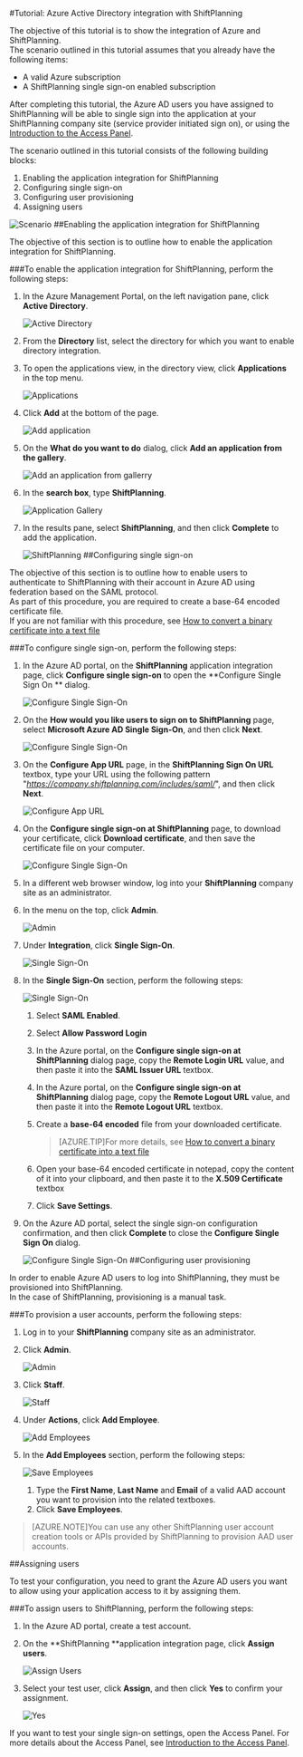 <properties 
    pageTitle="Tutorial: Azure Active Directory integration with ShiftPlanning | Microsoft Azure" 
    description="Learn how to use ShiftPlanning with Azure Active Directory to enable single sign-on, automated provisioning, and more!" 
    services="active-directory" 
    authors="markusvi"  
    documentationCenter="na" 
    manager="stevenpo"/>
<tags 
    ms.service="active-directory" 
    ms.devlang="na" 
    ms.topic="article" 
    ms.tgt_pltfrm="na" 
    ms.workload="identity" 
    ms.date="10/22/2015" 
    ms.author="markvi" />

#Tutorial: Azure Active Directory integration with ShiftPlanning
  
The objective of this tutorial is to show the integration of Azure and ShiftPlanning.  
The scenario outlined in this tutorial assumes that you already have the following items:

-   A valid Azure subscription
-   A ShiftPlanning single sign-on enabled subscription
  
After completing this tutorial, the Azure AD users you have assigned to ShiftPlanning will be able to single sign into the application at your ShiftPlanning company site (service provider initiated sign on), or using the [Introduction to the Access Panel](active-directory-saas-access-panel-introduction.md).
  
The scenario outlined in this tutorial consists of the following building blocks:

1.  Enabling the application integration for ShiftPlanning
2.  Configuring single sign-on
3.  Configuring user provisioning
4.  Assigning users

![Scenario](./media/active-directory-saas-shiftplanning-tutorial/IC786612.png "Scenario")
##Enabling the application integration for ShiftPlanning
  
The objective of this section is to outline how to enable the application integration for ShiftPlanning.

###To enable the application integration for ShiftPlanning, perform the following steps:

1.  In the Azure Management Portal, on the left navigation pane, click **Active Directory**.

    ![Active Directory](./media/active-directory-saas-shiftplanning-tutorial/IC700993.png "Active Directory")

2.  From the **Directory** list, select the directory for which you want to enable directory integration.

3.  To open the applications view, in the directory view, click **Applications** in the top menu.

    ![Applications](./media/active-directory-saas-shiftplanning-tutorial/IC700994.png "Applications")

4.  Click **Add** at the bottom of the page.

    ![Add application](./media/active-directory-saas-shiftplanning-tutorial/IC749321.png "Add application")

5.  On the **What do you want to do** dialog, click **Add an application from the gallery**.

    ![Add an application from gallerry](./media/active-directory-saas-shiftplanning-tutorial/IC749322.png "Add an application from gallerry")

6.  In the **search box**, type **ShiftPlanning**.

    ![Application Gallery](./media/active-directory-saas-shiftplanning-tutorial/IC786613.png "Application Gallery")

7.  In the results pane, select **ShiftPlanning**, and then click **Complete** to add the application.

    ![ShiftPlanning](./media/active-directory-saas-shiftplanning-tutorial/IC786614.png "ShiftPlanning")
##Configuring single sign-on
  
The objective of this section is to outline how to enable users to authenticate to ShiftPlanning with their account in Azure AD using federation based on the SAML protocol.  
As part of this procedure, you are required to create a base-64 encoded certificate file.  
If you are not familiar with this procedure, see [How to convert a binary certificate into a text file](http://youtu.be/PlgrzUZ-Y1o)

###To configure single sign-on, perform the following steps:

1.  In the Azure AD portal, on the **ShiftPlanning** application integration page, click **Configure single sign-on** to open the **Configure Single Sign On ** dialog.

    ![Configure Single Sign-On](./media/active-directory-saas-shiftplanning-tutorial/IC786615.png "Configure Single Sign-On")

2.  On the **How would you like users to sign on to ShiftPlanning** page, select **Microsoft Azure AD Single Sign-On**, and then click **Next**.

    ![Configure Single Sign-On](./media/active-directory-saas-shiftplanning-tutorial/IC786616.png "Configure Single Sign-On")

3.  On the **Configure App URL** page, in the **ShiftPlanning Sign On URL** textbox, type your URL using the following pattern "*https://company.shiftplanning.com/includes/saml/*", and then click **Next**.

    ![Configure App URL](./media/active-directory-saas-shiftplanning-tutorial/IC786617.png "Configure App URL")

4.  On the **Configure single sign-on at ShiftPlanning** page, to download your certificate, click **Download certificate**, and then save the certificate file on your computer.

    ![Configure Single Sign-On](./media/active-directory-saas-shiftplanning-tutorial/IC786618.png "Configure Single Sign-On")

5.  In a different web browser window, log into your **ShiftPlanning** company site as an administrator.

6.  In the menu on the top, click **Admin**.

    ![Admin](./media/active-directory-saas-shiftplanning-tutorial/IC786619.png "Admin")

7.  Under **Integration**, click **Single Sign-On**.

    ![Single Sign-On](./media/active-directory-saas-shiftplanning-tutorial/IC786620.png "Single Sign-On")

8.  In the **Single Sign-On** section, perform the following steps:

    ![Single Sign-On](./media/active-directory-saas-shiftplanning-tutorial/IC786905.png "Single Sign-On")

    1.  Select **SAML Enabled**.
    2.  Select **Allow Password Login**
    3.  In the Azure portal, on the **Configure single sign-on at ShiftPlanning** dialog page, copy the **Remote Login URL** value, and then paste it into the **SAML Issuer URL** textbox.
    4.  In the Azure portal, on the **Configure single sign-on at ShiftPlanning** dialog page, copy the **Remote Logout URL** value, and then paste it into the **Remote Logout URL** textbox.
    5.  Create a **base-64 encoded** file from your downloaded certificate.  

        >[AZURE.TIP]For more details, see [How to convert a binary certificate into a text file](http://youtu.be/PlgrzUZ-Y1o)

    6.  Open your base-64 encoded certificate in notepad, copy the content of it into your clipboard, and then paste it to the **X.509 Certificate** textbox
    7.  Click **Save Settings**.

9.  On the Azure AD portal, select the single sign-on configuration confirmation, and then click **Complete** to close the **Configure Single Sign On** dialog.

    ![Configure Single Sign-On](./media/active-directory-saas-shiftplanning-tutorial/IC786621.png "Configure Single Sign-On")
##Configuring user provisioning
  
In order to enable Azure AD users to log into ShiftPlanning, they must be provisioned into ShiftPlanning.  
In the case of ShiftPlanning, provisioning is a manual task.

###To provision a user accounts, perform the following steps:

1.  Log in to your **ShiftPlanning** company site as an administrator.

2.  Click **Admin**.

    ![Admin](./media/active-directory-saas-shiftplanning-tutorial/IC786619.png "Admin")

3.  Click **Staff**.

    ![Staff](./media/active-directory-saas-shiftplanning-tutorial/IC786623.png "Staff")

4.  Under **Actions**, click **Add Employee**.

    ![Add Employees](./media/active-directory-saas-shiftplanning-tutorial/IC786624.png "Add Employees")

5.  In the **Add Employees** section, perform the following steps:

    ![Save Employees](./media/active-directory-saas-shiftplanning-tutorial/IC786625.png "Save Employees")

    1.  Type the **First Name**, **Last Name** and **Email** of a valid AAD account you want to provision into the related textboxes.
    2.  Click **Save Employees**.

>[AZURE.NOTE]You can use any other ShiftPlanning user account creation tools or APIs provided by ShiftPlanning to provision AAD user accounts.

##Assigning users
  
To test your configuration, you need to grant the Azure AD users you want to allow using your application access to it by assigning them.

###To assign users to ShiftPlanning, perform the following steps:

1.  In the Azure AD portal, create a test account.

2.  On the **ShiftPlanning **application integration page, click **Assign users**.

    ![Assign Users](./media/active-directory-saas-shiftplanning-tutorial/IC786626.png "Assign Users")

3.  Select your test user, click **Assign**, and then click **Yes** to confirm your assignment.

    ![Yes](./media/active-directory-saas-shiftplanning-tutorial/IC767830.png "Yes")
  
If you want to test your single sign-on settings, open the Access Panel. For more details about the Access Panel, see [Introduction to the Access Panel](active-directory-saas-access-panel-introduction.md).



<!--HONumber=Mar16_HO4-->


